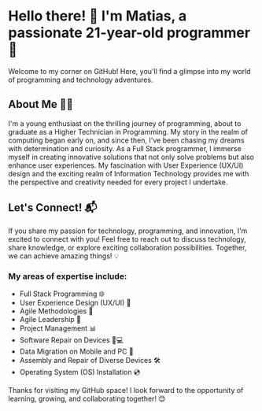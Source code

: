 # Hello there! 👋 I'm Matias, a passionate 21-year-old programmer 🚀

Welcome to my corner on GitHub! Here, you'll find a glimpse into my world of programming and technology adventures.

## About Me 🧑‍💻

I'm a young enthusiast on the thrilling journey of programming, about to graduate as a Higher Technician in Programming. My story in the realm of computing began early on, and since then, I've been chasing my dreams with determination and curiosity.
As a Full Stack programmer, I immerse myself in creating innovative solutions that not only solve problems but also enhance user experiences. My fascination with User Experience (UX/UI) design and the exciting realm of Information Technology provides me with the perspective and creativity needed for every project I undertake.

## Let's Connect! 📬

If you share my passion for technology, programming, and innovation, I'm excited to connect with you! Feel free to reach out to discuss technology, share knowledge, or explore exciting collaboration possibilities. Together, we can achieve amazing things! 💡

### My areas of expertise include:

- Full Stack Programming 🌐
- User Experience Design (UX/UI) 🎨
- Agile Methodologies 🚀
- Agile Leadership 🤝
- Project Management 📊
- Software Repair on Devices 📱💻
- Data Migration on Mobile and PC 🔄
- Assembly and Repair of Diverse Devices 🛠️
- Operating System (OS) Installation 💿

Thanks for visiting my GitHub space! I look forward to the opportunity of learning, growing, and collaborating together! 😊
